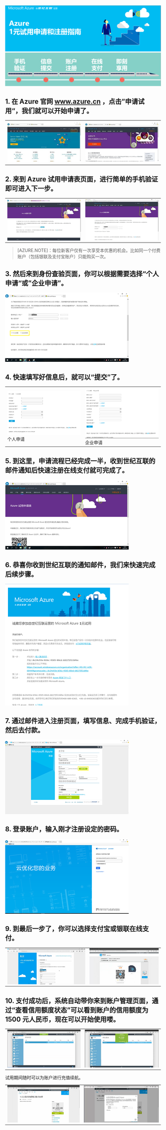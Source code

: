 <properties
	pageTitle="Azure 1元试用申请和注册指南"
    description=""
    services=""
    documentationCenter=""
    authors=""
    manager=""
    editor=""
    tags=""
	disableRightNav="true"/>

<tags ms.service="multiple" ms.date="" wacn.date="" wacn.lang="cn"/>


![流程导航](./media/azure-1rmb-trial-application-and-signup/banner.PNG)  
![流程导航](./media/azure-1rmb-trial-application-and-signup/process-guide-new.PNG)

## 1. 在 Azure 官网 www.azure.cn ，点击”申请试用“，我们就可以开始申请了。

|	|	|
|---|---|
|![申请试用](./media/azure-1rmb-trial-application-and-signup/01.png) | ![申请试用](./media/azure-1rmb-trial-application-and-signup/02.png) |

## 2. 来到 Azure 试用申请表页面，进行简单的手机验证即可进入下一步。
|	|	|
|---|---|
|![申请试用](./media/azure-1rmb-trial-application-and-signup/03.png) | ![申请试用](./media/azure-1rmb-trial-application-and-signup/04.png) |
 
>[AZURE.NOTE]：每位新客户仅有一次享受本优惠的机会。比如同一个付费账户（包括银联及支付宝账户）只能购买一次。

## 3. 然后来到身份查验页面，你可以根据需要选择“个人申请“或”企业申请”。

![申请](./media/azure-1rmb-trial-application-and-signup/05.png)

## 4. 快速填写好信息后，就可以“提交”了。

|	|	|
|---|---|
|![提交](./media/azure-1rmb-trial-application-and-signup/06.png)<br /> 个人申请|![提交](./media/azure-1rmb-trial-application-and-signup/07.png)<br /> 企业申请 |

## 5. 到这里，申请流程已经完成一半，收到世纪互联的邮件通知后快速注册在线支付就可完成了。

![在线支付](./media/azure-1rmb-trial-application-and-signup/08.png)

## 6. 恭喜你收到世纪互联的通知邮件，我们来快速完成后续步骤。

![后续步骤](./media/azure-1rmb-trial-application-and-signup/09.png)

## 7. 通过邮件进入注册页面，填写信息、完成手机验证，然后去付款。

![验证](./media/azure-1rmb-trial-application-and-signup/10.png)

## 8. 登录账户，输入刚才注册设定的密码。
 
![登录](./media/azure-1rmb-trial-application-and-signup/11.png)

## 9. 到最后一步了，你可以选择支付宝或银联在线支付。

|	|	|
|---|---|
|![在线支付](./media/azure-1rmb-trial-application-and-signup/12.png) |![在线支付](./media/azure-1rmb-trial-application-and-signup/13.png) |

## 10. 支付成功后，系统自动带你来到账户管理页面，通过“查看信用额度状态”可以看到账户的信用额度为 1500 元人民币，现在可以开始使用喽。
|	|	|
|---|---|
|![查看信用额度状态](./media/azure-1rmb-trial-application-and-signup/14.png) |![查看信用额度状态](./media/azure-1rmb-trial-application-and-signup/15.png) |


试用期间随时可以为账户进行充值续航。

|	|	|
|---|---|
|![充值续航](./media/azure-1rmb-trial-application-and-signup/16.png) |![充值续航](./media/azure-1rmb-trial-application-and-signup/17.png) |
 
 
